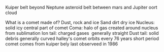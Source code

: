 Kuiper belt
	beyond Neptune
asteroid belt
	between mars and Jupiter
oort cloud

What is a comet made of?
	Dust, rock and ice
	Sand dirt dry ice
Nucleus:
	solid icy central part of comet
Coma:
	halo of gas created around nucleus from sublimation
Ion tail:
	charged gases 
	generally straight
Dust tail: 
	solid debris
	generally curved
halley's comet
	orbits every 76 years
	short period comet
	comes from kuiper bely
	last observeed in 1986
